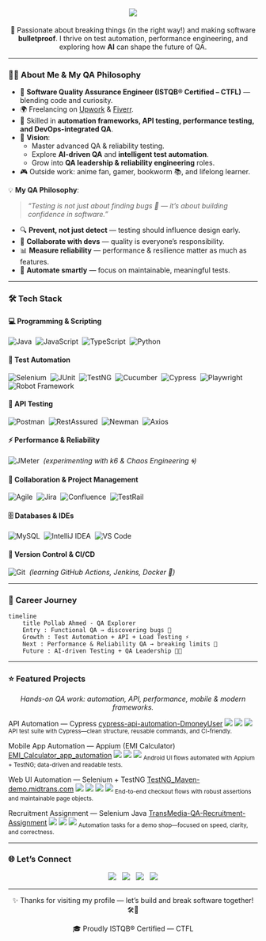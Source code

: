 <!-- Header -->
<h1 align="center">
  <img src="https://readme-typing-svg.herokuapp.com?color=%2300b22d&size=28&center=true&vCenter=true&width=650&height=60&lines=Hi+👋,+I'm+Pollab+Ahmed;Software+Quality+Assurance+Engineer;Freelancer+%7C+QA+Specialist;Explorer+of+Tech+and+AI" />
</h1>

<p align="center">
  🚀 Passionate about breaking things (in the right way!) and making software <strong>bulletproof</strong>.  
  I thrive on test automation, performance engineering, and exploring how <strong>AI</strong> can shape the future of QA.  
</p>

---

### 👨‍💻 About Me & My QA Philosophy  

- 💼 **Software Quality Assurance Engineer (ISTQB® Certified – CTFL)** — blending code and curiosity.
- 🌍 Freelancing on [Upwork](https://www.upwork.com/freelancers/~014faae15050f47440) & [Fiverr](https://www.fiverr.com/p_ahmed_).  
- 🧪 Skilled in **automation frameworks, API testing, performance testing, and DevOps-integrated QA**.  
- 🎯 **Vision**:  
  - Master advanced QA & reliability testing.  
  - Explore **AI-driven QA** and **intelligent test automation**.  
  - Grow into **QA leadership & reliability engineering** roles.  
- 🎮 Outside work: anime fan, gamer, bookworm 📚, and lifelong learner.  

💡 **My QA Philosophy**:  
> *“Testing is not just about finding bugs 🐞 — it’s about building confidence in software.”*  

- 🔍 **Prevent, not just detect** — testing should influence design early.  
- 🤝 **Collaborate with devs** — quality is everyone’s responsibility.  
- 📊 **Measure reliability** — performance & resilience matter as much as features.  
- 🤖 **Automate smartly** — focus on maintainable, meaningful tests.  

---

### 🛠️ Tech Stack  

#### 💻 Programming & Scripting  
![Java](https://img.shields.io/badge/Java-007396?style=flat&logo=openjdk&logoColor=white)&nbsp;
![JavaScript](https://img.shields.io/badge/JavaScript-F7DF1E?style=flat&logo=javascript&logoColor=black)&nbsp;
![TypeScript](https://img.shields.io/badge/TypeScript-3178C6?style=flat&logo=typescript&logoColor=white)&nbsp;
![Python](https://img.shields.io/badge/Python-3776AB?style=flat&logo=python&logoColor=white)

#### 🤖 Test Automation  
![Selenium](https://img.shields.io/badge/Selenium-43B02A?style=flat&logo=selenium&logoColor=white)&nbsp;
![JUnit](https://img.shields.io/badge/JUnit-25A162?style=flat&logo=junit5&logoColor=white)&nbsp;
![TestNG](https://img.shields.io/badge/TestNG-FF6F00?style=flat&logo=testng&logoColor=white)&nbsp;
![Cucumber](https://img.shields.io/badge/Cucumber-23D96C?style=flat&logo=cucumber&logoColor=white)&nbsp;
![Cypress](https://img.shields.io/badge/Cypress-17202C?style=flat&logo=cypress&logoColor=white)&nbsp;
![Playwright](https://img.shields.io/badge/Playwright-2EAD33?style=flat&logo=playwright&logoColor=white)&nbsp;
![Robot Framework](https://img.shields.io/badge/Robot_Framework-000000?style=flat&logo=robotframework&logoColor=white)

#### 🔗 API Testing  
![Postman](https://img.shields.io/badge/Postman-FF6C37?style=flat&logo=postman&logoColor=white)&nbsp;
![RestAssured](https://img.shields.io/badge/Rest--Assured-6DB33F?style=flat&logo=java&logoColor=white)&nbsp;
![Newman](https://img.shields.io/badge/Newman-FF6C37?style=flat&logo=postman&logoColor=white)&nbsp;
![Axios](https://img.shields.io/badge/Axios-671DDF?style=flat&logo=axios&logoColor=white)

#### ⚡ Performance & Reliability  
![JMeter](https://img.shields.io/badge/Apache%20JMeter-D22128?style=flat&logo=apachejmeter&logoColor=white)&nbsp;
*(experimenting with k6 & Chaos Engineering 🌀)*  

#### 📂 Collaboration & Project Management  
![Agile](https://img.shields.io/badge/Agile-2496ED?style=flat&logo=scrumalliance&logoColor=white)&nbsp;
![Jira](https://img.shields.io/badge/Jira-0052CC?style=flat&logo=jira&logoColor=white)&nbsp;
![Confluence](https://img.shields.io/badge/Confluence-172B4D?style=flat&logo=confluence&logoColor=white)&nbsp;
![TestRail](https://img.shields.io/badge/TestRail-2C4D8A?style=flat&logo=testrail&logoColor=white)

#### 🗄️ Databases & IDEs  
![MySQL](https://img.shields.io/badge/MySQL-4479A1?style=flat&logo=mysql&logoColor=white)&nbsp;
![IntelliJ IDEA](https://img.shields.io/badge/IntelliJ%20IDEA-000000?style=flat&logo=intellijidea&logoColor=white)&nbsp;
![VS Code](https://img.shields.io/badge/VS%20Code-007ACC?style=flat&logo=visualstudiocode&logoColor=white)

#### 🔧 Version Control & CI/CD  
![Git](https://img.shields.io/badge/Git-F05032?style=flat&logo=git&logoColor=white)&nbsp;
*(learning GitHub Actions, Jenkins, Docker 🐳)*  

---

### 🌱 Career Journey  

```mermaid
timeline
    title Pollab Ahmed - QA Explorer
    Entry : Functional QA → discovering bugs 🐞
    Growth : Test Automation + API + Load Testing ⚡
    Next : Performance & Reliability QA → breaking limits 🚀
    Future : AI-driven Testing + QA Leadership 🤖✨
```

---

### ⭐ Featured Projects
<p align="center"> <em>Hands-on QA work: automation, API, performance, mobile & modern frameworks.</em> </p>

API Automation — Cypress
<a href="https://github.com/P-Ahmed/cypress-api-automation-DmoneyUser">cypress-api-automation-DmoneyUser</a>
<img src="https://img.shields.io/badge/Cypress-17202C?style=flat&logo=cypress&logoColor=white"/>
<img src="https://img.shields.io/badge/JavaScript-F7DF1E?style=flat&logo=javascript&logoColor=black"/>
<img src="https://img.shields.io/badge/API_Testing-4CAF50?style=flat"/>
<sub>API test suite with Cypress—clean structure, reusable commands, and CI-friendly.</sub>

Mobile App Automation — Appium (EMI Calculator)
<a href="https://github.com/P-Ahmed/EMI_Calculator_app_automation">EMI_Calculator_app_automation</a>
<img src="https://img.shields.io/badge/Appium-783CBD?style=flat&logo=appium&logoColor=white"/>
<img src="https://img.shields.io/badge/Java-007396?style=flat&logo=openjdk&logoColor=white"/>
<img src="https://img.shields.io/badge/TestNG-FF6F00?style=flat&logo=testng&logoColor=white"/>
<sub>Android UI flows automated with Appium + TestNG; data-driven and readable tests.</sub>

Web UI Automation — Selenium + TestNG
<a href="https://github.com/P-Ahmed/TestNG_Maven-demo.midtrans.com">TestNG_Maven-demo.midtrans.com</a>
<img src="https://img.shields.io/badge/Selenium-43B02A?style=flat&logo=selenium&logoColor=white"/>
<img src="https://img.shields.io/badge/Java-007396?style=flat&logo=openjdk&logoColor=white"/>
<img src="https://img.shields.io/badge/Maven-C71A36?style=flat&logo=apachemaven&logoColor=white"/>
<img src="https://img.shields.io/badge/TestNG-FF6F00?style=flat&logo=testng&logoColor=white"/>
<sub>End-to-end checkout flows with robust assertions and maintainable page objects.</sub>

Recruitment Assignment — Selenium Java
<a href="https://github.com/P-Ahmed/TransMedia-QA-Recruitment-Assignment">TransMedia-QA-Recruitment-Assignment</a>
<img src="https://img.shields.io/badge/Selenium-43B02A?style=flat&logo=selenium&logoColor=white"/>
<img src="https://img.shields.io/badge/Java-007396?style=flat&logo=openjdk&logoColor=white"/>
<img src="https://img.shields.io/badge/Web_Automation-2196F3?style=flat&logo=googlechrome&logoColor=white"/>
<sub>Automation tasks for a demo shop—focused on speed, clarity, and correctness.</sub>

---

### 🌐 Let’s Connect
<p align="center"> <a href="mailto:pollab17@gmail.com"><img src="https://img.shields.io/badge/Gmail-EA4335?style=flat&logo=gmail&logoColor=white"/></a>&nbsp;&nbsp; <a href="https://www.linkedin.com/in/pollab-ahmed/"><img src="https://img.shields.io/badge/LinkedIn-0A66C2?style=flat&logo=linkedin&logoColor=white"/></a>&nbsp;&nbsp; <a href="https://www.upwork.com/freelancers/~014faae15050f47440"><img src="https://img.shields.io/badge/Upwork-6FDA44?style=flat&logo=upwork&logoColor=white"/></a>&nbsp;&nbsp; <a href="https://www.fiverr.com/p_ahmed_"><img src="https://img.shields.io/badge/Fiverr-1DBF73?style=flat&logo=fiverr&logoColor=white"/></a> </p>

---

<p align="center">✨ Thanks for visiting my profile — let’s build and break software together! 🛠️🐞</p>
<p align="center">
  🎓 Proudly ISTQB® Certified — CTFL  
</p>
